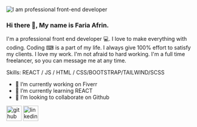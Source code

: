 ![I am professional front-end developer](https://media.licdn.com/dms/image/v2/D5616AQF_84mP9O4ZFQ/profile-displaybackgroundimage-shrink_350_1400/profile-displaybackgroundimage-shrink_350_1400/0/1715353529882?e=1743638400&v=beta&t=TCWWCE4LLdpc5iymYiQ7MEq6dbCwcc4O_AoXvX52cOE)
### Hi there 👋, My name is Faria Afrin.

I'm a professional front end developer 💻. I love to make everything with coding. Coding ⌨ is a part of my life. I always give 100% effort to satisfy my clients. I love my work. I'm not afraid to hard working. I'm a full time freelancer, so you can message me at any time.

Skills: REACT / JS / HTML / CSS/BOOTSTRAP/TAILWIND/SCSS

- 🔭 I’m currently working on Fiverr 
- 🌱 I’m currently learning REACT 
- 👯 I’m looking to collaborate on Github 


[<img src='https://cdn.jsdelivr.net/npm/simple-icons@3.0.1/icons/github.svg' alt='github' height='40'>](https://github.com/https://github.com/fariaafrin03)  [<img src='https://cdn.jsdelivr.net/npm/simple-icons@3.0.1/icons/linkedin.svg' alt='linkedin' height='40'>](https://www.linkedin.com/in/https://www.linkedin.com/in/fariaafrinakhi//)  


